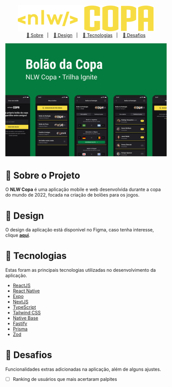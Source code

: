 <div align='center'>
  <img src='.github/logo.svg' alt='Logo do projeto NLW Copa'/>
</div>

<div align='center'>
  <a href='#about'>📖 Sobre</a>&nbsp;&nbsp;&nbsp;|&nbsp;&nbsp;&nbsp;
  <a href="#design">🎨 Design</a>&nbsp;&nbsp;&nbsp;|&nbsp;&nbsp;&nbsp;
  <a href='#technologies'>🔩 Tecnologias</a>&nbsp;&nbsp;&nbsp;|&nbsp;&nbsp;&nbsp;
  <a href='#challenges'>🚀 Desafios</a>
</div>

</br>

<div align="center">
  <img src=".github/cover.svg" alt="Capa do projeto NLW Copa" width="780px" />
</div>

<a id="about"></a>

# 📖 Sobre o Projeto

O **NLW Copa** é uma aplicação mobile e web desenvolvida durante a copa do mundo de 2022, focada na criação de bolões para os jogos.

<a id="design"></a>

# 🎨 Design

O design da aplicação está disponivel no Figma, caso tenha interesse, clique [**aqui**](https://www.figma.com/file/AiMJtzGtp1yj9EqMmYw3hP/nlw-copa?t=Ej9nWkPeB3CZsjmf-6).

<a id="technologies"></a>

# 🔩 Tecnologias

Estas foram as principais tecnologias utilizadas no desenvolvimento da aplicação.

- [ReactJS](https://pt-br.reactjs.org/)
- [React Native](https://reactnative.dev/)
- [Expo](https://docs.expo.dev/)
- [NextJS](https://nextjs.org/)
- [TypeScript](https://www.typescriptlang.org/)
- [Tailwind CSS](https://tailwindcss.com/)
- [Native Base](https://nativebase.io/)
- [Fastify](https://www.fastify.io/)
- [Prisma](https://www.prisma.io/)
- [Zod](https://zod.dev/)

<a id="challenges"></a>

# 🚀 Desafios

Funcionalidades extras adicionadas na aplicação, além de alguns ajustes.

- [ ] Ranking de usuários que mais acertaram palpites
